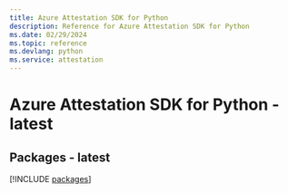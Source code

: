 ```yaml
---
title: Azure Attestation SDK for Python
description: Reference for Azure Attestation SDK for Python
ms.date: 02/29/2024
ms.topic: reference
ms.devlang: python
ms.service: attestation
---
```

# Azure Attestation SDK for Python - latest
## Packages - latest
[!INCLUDE [packages](attestation-index.md)]